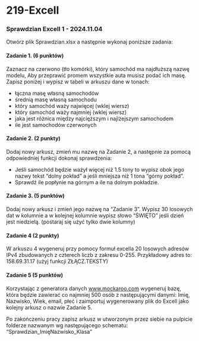 # 219-Excell

### Sprawdzian Excell 1 - 2024.11.04

Otwórz plik Sprawdzian.xlsx a następnie wykonaj poniższe zadania:

#### Zadanie 1. (6 punktów)
Zaznacz na czerwono (tło komórki), który samochód ma najdłuższą nazwę modelu,
Aby przeprawić promem wszystkie auta musisz podać ich masę. Zapisz poniżej i wypisz w tabeli w arkuszu dane w tonach:
- łączna masę własną samochodów
- średnią masę własną samochodu
- który samochód waży najwięcej (wklej wiersz)
- który samochód waży najmniej (wklej wiersz)
- jaka jest różnica między najcięższym i najlżejszym samochodem
- ile jest samochodów czerwonych

#### Zadanie 2. (2 punkty)
Dodaj nowy arkusz, zmień mu nazwę na Zadanie 2, a następnie za pomocą odpowiedniej funkcji dokonaj sprawdzenia: 
- Jeśli samochód będzie ważył więcej niż 1.5 tony to wypisz obok jego nazwy tekst “dolny pokład” a jeśli mniejsza niż 1 tona “górny pokład”.
- Sprawdź ile popłynie na górnym a ile na dolnym pokładzie.

#### Zadanie 3. (5 punktów)

Dodaj nowy arkusz i zmień jego nazwę na “Zadanie 3”. Wypisz 30 losowych dat w kolumnie a w kolejnej kolumnie wypisz słowo “ŚWIĘTO” jeśli dzień jest niedzielą. (postaraj się użyć tylko dwie kolumny)

#### Zadanie 4 (2 punkty)

W arkuszu 4 wygeneruj przy pomocy formuł excella 20 losowych adresów IPv4 zbudowanych z czterech liczb z zakresu 0-255. Przykładowy adres to: 158.69.31.17 (użyj funkcji ZŁĄCZ.TEKSTY)

#### Zadanie 5 (5 punktów)

Korzystając z generatora danych www.mockaroo.com wygeneruj bazę, która będzie zawierać co najmniej 500 osób z następującymi danymi: Imię, Nazwisko, Wiek, email, płeć i zaimportuj wygenerowany plik do Excell jako kolejny arkusz o nazwie Zadanie 5.

Po zakończeniu pracy zapisz arkusz w utworzonym przez siebie na pulpicie folderze nazwanym wg następującego schematu: “Sprawdzian_ImięNazwisko_Klasa”
